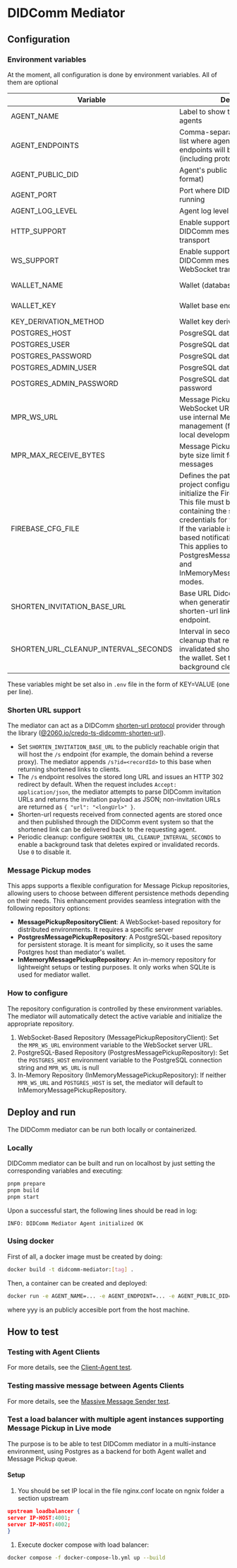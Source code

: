 # DIDComm Mediator

## Configuration

### Environment variables

At the moment, all configuration is done by environment variables. All of them are optional

| Variable                             | Description                                                                                                                                                                                                                                                                                                                                                                              | Default value           |
| ------------------------------------ | ---------------------------------------------------------------------------------------------------------------------------------------------------------------------------------------------------------------------------------------------------------------------------------------------------------------------------------------------------------------------------------------- | ----------------------- |
| AGENT_NAME                           | Label to show to other DIDComm agents                                                                                                                                                                                                                                                                                                                                                    | Test DIDComm Mediator   |
| AGENT_ENDPOINTS                      | Comma-separated public endpoint list where agent DIDComm endpoints will be accessible (including protocol and port)                                                                                                                                                                                                                                                                      | ws://localhost:4000     |
| AGENT_PUBLIC_DID                     | Agent's public DID (in did:web format)                                                                                                                                                                                                                                                                                                                                                   | None                    |
| AGENT_PORT                           | Port where DIDComm agent will be running                                                                                                                                                                                                                                                                                                                                                 | 4000                    |
| AGENT_LOG_LEVEL                      | Agent log level                                                                                                                                                                                                                                                                                                                                                                          | 2 (debug)               |
| HTTP_SUPPORT                         | Enable support of incoming DIDComm messages through HTTP transport                                                                                                                                                                                                                                                                                                                       | true                    |
| WS_SUPPORT                           | Enable support of incoming DIDComm messages through WebSocket transport                                                                                                                                                                                                                                                                                                                  | true                    |
| WALLET_NAME                          | Wallet (database) name                                                                                                                                                                                                                                                                                                                                                                   | test-didcomm-mediator   |
| WALLET_KEY                           | Wallet base encryption key                                                                                                                                                                                                                                                                                                                                                               | 'Test DIDComm Mediator' |
| KEY_DERIVATION_METHOD                | Wallet key derivation method                                                                                                                                                                                                                                                                                                                                                             | ARGON2I_MOD             |
| POSTGRES_HOST                        | PosgreSQL database host                                                                                                                                                                                                                                                                                                                                                                  | None (use SQLite)       |
| POSTGRES_USER                        | PosgreSQL database username                                                                                                                                                                                                                                                                                                                                                              | None                    |
| POSTGRES_PASSWORD                    | PosgreSQL database password                                                                                                                                                                                                                                                                                                                                                              | None                    |
| POSTGRES_ADMIN_USER                  | PosgreSQL database admin user                                                                                                                                                                                                                                                                                                                                                            | None                    |
| POSTGRES_ADMIN_PASSWORD              | PosgreSQL database admin password                                                                                                                                                                                                                                                                                                                                                        | None                    |
| MPR_WS_URL                           | Message Pickup Repository server WebSocket URL. If not defined, it will use internal Message Pickup management (for single-instance, local development only).                                                                                                                                                                                                                            | none                    |
| MPR_MAX_RECEIVE_BYTES                | Message Pickup Repository Optional byte size limit for retrieving messages                                                                                                                                                                                                                                                                                                               | none                    |
| FIREBASE_CFG_FILE                    | Defines the path to the Firebase project configuration file used to initialize the Firebase Admin SDK. This file must be a JSON file containing the service account credentials for the Firebase project. If the variable is not set, Firebase-based notifications will be disabled. This applies to both the PostgresMessagePickupRepository and InMemoryMessagePickupRepository modes. | `./firebase.cfg.json`   |
| SHORTEN_INVITATION_BASE_URL          | Base URL Didcomm-Mediator used when generating the public shorten-url link returned to clients. endpoint.                                                                                                                                                                                                                                                                                | <http://localhost:4000> |
| SHORTEN_URL_CLEANUP_INTERVAL_SECONDS | Interval in seconds for the periodic cleanup that removes expired or invalidated shorten-url records from the wallet. Set to `0` to disable the background cleanup monitor.                                                                                                                                                                                                              | 86400                   |

These variables might be set also in `.env` file in the form of KEY=VALUE (one per line).

### Shorten URL support

The mediator can act as a DIDComm [shorten-url protocol](https://didcomm.org/shorten-url/1.0/) provider through the library ([@2060.io/credo-ts-didcomm-shorten-url](https://github.com/2060-io/credo-ts-didcomm-ext/tree/main/packages/shorten-url)).

- Set `SHORTEN_INVITATION_BASE_URL` to the publicly reachable origin that will host the `/s` endpoint (for example, the domain behind a reverse proxy). The mediator appends `/s?id=<recordId>` to this base when returning shortened links to clients.
- The `/s` endpoint resolves the stored long URL and issues an HTTP 302 redirect by default. When the request includes `Accept: application/json`, the mediator attempts to parse DIDComm invitation URLs and returns the invitation payload as JSON; non-invitation URLs are returned as `{ "url": "<longUrl>" }`.
- Shorten-url requests received from connected agents are stored once and then published through the DIDComm event system so that the shortened link can be delivered back to the requesting agent.
- Periodic cleanup: configure `SHORTEN_URL_CLEANUP_INTERVAL_SECONDS` to enable a background task that deletes expired or invalidated records. Use `0` to disable it.

### Message Pickup modes

This apps supports a flexible configuration for Message Pickup repositories, allowing users to choose between different persistence methods depending on their needs. This enhancement provides seamless integration with the following repository options:

- **MessagePickupRepositoryClient**: A WebSocket-based repository for distributed environments. It requires a specific server
- **PostgresMessagePickupRepository**: A PostgreSQL-based repository for persistent storage. It is meant for simplicity, so it uses the same Postgres host than mediator's wallet.
- **InMemoryMessagePickupRepository**: An in-memory repository for lightweight setups or testing purposes. It only works when SQLite is used for mediator wallet.

### How to configure

The repository configuration is controlled by these environment variables. The mediator will automatically detect the active variable and initialize the appropriate repository.

1. WebSocket-Based Repository (MessagePickupRepositoryClient): Set the `MPR_WS_URL` environment variable to the WebSocket server URL.
2. PostgreSQL-Based Repository (PostgresMessagePickupRepository): Set the `POSTGRES_HOST` environment variable to the PostgreSQL connection string and `MPR_WS_URL` is null
3. In-Memory Repository (InMemoryMessagePickupRepository): If neither `MPR_WS_URL` and `POSTGRES_HOST` is set, the mediator will default to InMemoryMessagePickupRepository.

## Deploy and run

The DIDComm mediator can be run both locally or containerized.

### Locally

DIDComm mediator can be built and run on localhost by just setting the corresponding variables and executing:

```bash
pnpm prepare
pnpm build
pnpm start
```

Upon a successful start, the following lines should be read in log:

```text
INFO: DIDComm Mediator Agent initialized OK
```

### Using docker

First of all, a docker image must be created by doing:

```bash
docker build -t didcomm-mediator:[tag] .
```

Then, a container can be created and deployed:

```bash
docker run -e AGENT_NAME=... -e AGENT_ENDPOINT=... -e AGENT_PUBLIC_DID=yyy -e AGENT_PORT=xxx -p yyy:xxx didcomm-mediator:[tag]
```

where yyy is an publicly accesible port from the host machine.

## How to test

### Testing with Agent Clients

For more details, see the [Client-Agent test](/src/test/Client-Agent/README.md).

### Testing massive message between Agents Clients

For more details, see the [Massive Message Sender test](/src/test/Send-Messages/README.md).

### Test a load balancer with multiple agent instances supporting Message Pickup in Live mode

The purpose is to be able to test DIDComm mediator in a multi-instance environment, using Postgres as a backend for both Agent wallet and Message Pickup queue.

#### Setup

1. You should be set IP local in the file nginx.conf locate on ngnix folder a section upstream

```json
upstream loadbalancer {
server IP-HOST:4001;
server IP-HOST:4002;
}
```

1. Execute docker compose with load balancer:

```bash
docker compose -f docker-compose-lb.yml up --build
```
